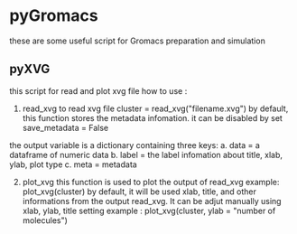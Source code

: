 # pyGromacs

these are some useful script for Gromacs preparation and simulation

## pyXVG
this script for read and plot xvg file
how to use :
1. read_xvg to read xvg file
cluster = read_xvg("filename.xvg")
by default, this function stores the metadata infomation. it can be disabled by set save_metadata = False

the output variable is a dictionary containing three keys:
  a. data = a dataframe of numeric data
  b. label = the label infomation about title, xlab, ylab, plot type
  c. meta = metadata

2. plot_xvg 
this function is used to plot the output of read_xvg
example: plot_xvg(cluster)
by default, it will be used xlab, title, and other informations from the output read_xvg. It can be adjut manually using xlab, ylab, title setting
example : plot_xvg(cluster, ylab = "number of molecules")

